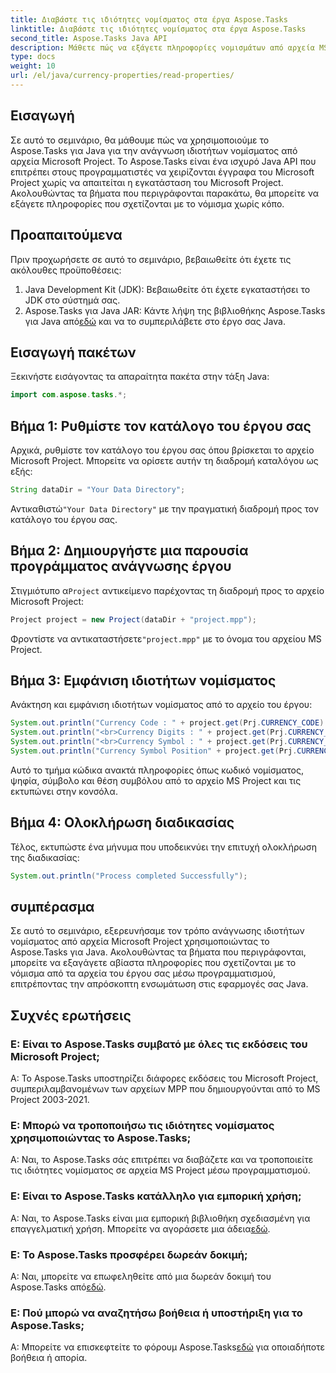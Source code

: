 ```yaml
---
title: Διαβάστε τις ιδιότητες νομίσματος στα έργα Aspose.Tasks
linktitle: Διαβάστε τις ιδιότητες νομίσματος στα έργα Aspose.Tasks
second_title: Aspose.Tasks Java API
description: Μάθετε πώς να εξάγετε πληροφορίες νομισμάτων από αρχεία MS Project χρησιμοποιώντας το Aspose.Tasks για Java. Παρέχεται οδηγός βήμα προς βήμα.
type: docs
weight: 10
url: /el/java/currency-properties/read-properties/
---
```

## Εισαγωγή
Σε αυτό το σεμινάριο, θα μάθουμε πώς να χρησιμοποιούμε το Aspose.Tasks για Java για την ανάγνωση ιδιοτήτων νομίσματος από αρχεία Microsoft Project. Το Aspose.Tasks είναι ένα ισχυρό Java API που επιτρέπει στους προγραμματιστές να χειρίζονται έγγραφα του Microsoft Project χωρίς να απαιτείται η εγκατάσταση του Microsoft Project. Ακολουθώντας τα βήματα που περιγράφονται παρακάτω, θα μπορείτε να εξάγετε πληροφορίες που σχετίζονται με το νόμισμα χωρίς κόπο.
## Προαπαιτούμενα
Πριν προχωρήσετε σε αυτό το σεμινάριο, βεβαιωθείτε ότι έχετε τις ακόλουθες προϋποθέσεις:
1. Java Development Kit (JDK): Βεβαιωθείτε ότι έχετε εγκαταστήσει το JDK στο σύστημά σας.
2.  Aspose.Tasks για Java JAR: Κάντε λήψη της βιβλιοθήκης Aspose.Tasks για Java από[εδώ](https://releases.aspose.com/tasks/java/) και να το συμπεριλάβετε στο έργο σας Java.
## Εισαγωγή πακέτων
Ξεκινήστε εισάγοντας τα απαραίτητα πακέτα στην τάξη Java:
```java
import com.aspose.tasks.*;
```
## Βήμα 1: Ρυθμίστε τον κατάλογο του έργου σας
Αρχικά, ρυθμίστε τον κατάλογο του έργου σας όπου βρίσκεται το αρχείο Microsoft Project. Μπορείτε να ορίσετε αυτήν τη διαδρομή καταλόγου ως εξής:
```java
String dataDir = "Your Data Directory";
```
 Αντικαθιστώ`"Your Data Directory"` με την πραγματική διαδρομή προς τον κατάλογο του έργου σας.
## Βήμα 2: Δημιουργήστε μια παρουσία προγράμματος ανάγνωσης έργου
 Στιγμιότυπο α`Project` αντικείμενο παρέχοντας τη διαδρομή προς το αρχείο Microsoft Project:
```java
Project project = new Project(dataDir + "project.mpp");
```
 Φροντίστε να αντικαταστήσετε`"project.mpp"` με το όνομα του αρχείου MS Project.
## Βήμα 3: Εμφάνιση ιδιοτήτων νομίσματος
Ανάκτηση και εμφάνιση ιδιοτήτων νομίσματος από το αρχείο του έργου:
```java
System.out.println("Currency Code : " + project.get(Prj.CURRENCY_CODE).toString());
System.out.println("<br>Currency Digits : " + project.get(Prj.CURRENCY_DIGITS).toString());
System.out.println("<br>Currency Symbol : " + project.get(Prj.CURRENCY_SYMBOL).toString());
System.out.println("Currency Symbol Position" + project.get(Prj.CURRENCY_SYMBOL_POSITION).toString());
```
Αυτό το τμήμα κώδικα ανακτά πληροφορίες όπως κωδικό νομίσματος, ψηφία, σύμβολο και θέση συμβόλου από το αρχείο MS Project και τις εκτυπώνει στην κονσόλα.
## Βήμα 4: Ολοκλήρωση διαδικασίας
Τέλος, εκτυπώστε ένα μήνυμα που υποδεικνύει την επιτυχή ολοκλήρωση της διαδικασίας:
```java
System.out.println("Process completed Successfully");
```
## συμπέρασμα
Σε αυτό το σεμινάριο, εξερευνήσαμε τον τρόπο ανάγνωσης ιδιοτήτων νομίσματος από αρχεία Microsoft Project χρησιμοποιώντας το Aspose.Tasks για Java. Ακολουθώντας τα βήματα που περιγράφονται, μπορείτε να εξαγάγετε αβίαστα πληροφορίες που σχετίζονται με το νόμισμα από τα αρχεία του έργου σας μέσω προγραμματισμού, επιτρέποντας την απρόσκοπτη ενσωμάτωση στις εφαρμογές σας Java.
## Συχνές ερωτήσεις
### Ε: Είναι το Aspose.Tasks συμβατό με όλες τις εκδόσεις του Microsoft Project;
Α: Το Aspose.Tasks υποστηρίζει διάφορες εκδόσεις του Microsoft Project, συμπεριλαμβανομένων των αρχείων MPP που δημιουργούνται από το MS Project 2003-2021.
### Ε: Μπορώ να τροποποιήσω τις ιδιότητες νομίσματος χρησιμοποιώντας το Aspose.Tasks;
Α: Ναι, το Aspose.Tasks σάς επιτρέπει να διαβάζετε και να τροποποιείτε τις ιδιότητες νομίσματος σε αρχεία MS Project μέσω προγραμματισμού.
### Ε: Είναι το Aspose.Tasks κατάλληλο για εμπορική χρήση;
 Α: Ναι, το Aspose.Tasks είναι μια εμπορική βιβλιοθήκη σχεδιασμένη για επαγγελματική χρήση. Μπορείτε να αγοράσετε μια άδεια[εδώ](https://purchase.aspose.com/buy).
### Ε: Το Aspose.Tasks προσφέρει δωρεάν δοκιμή;
 Α: Ναι, μπορείτε να επωφεληθείτε από μια δωρεάν δοκιμή του Aspose.Tasks από[εδώ](https://releases.aspose.com/).
### Ε: Πού μπορώ να αναζητήσω βοήθεια ή υποστήριξη για το Aspose.Tasks;
 Α: Μπορείτε να επισκεφτείτε το φόρουμ Aspose.Tasks[εδώ](https://forum.aspose.com/c/tasks/15) για οποιαδήποτε βοήθεια ή απορία.